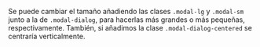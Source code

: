 Se puede cambiar el tamaño añadiendo las clases `.modal-lg` y `.modal-sm` junto a la de `.modal-dialog`, para hacerlas más grandes o más pequeñas, respectivamente. También, si añadimos la clase `.modal-dialog-centered` se centraría verticalmente.
